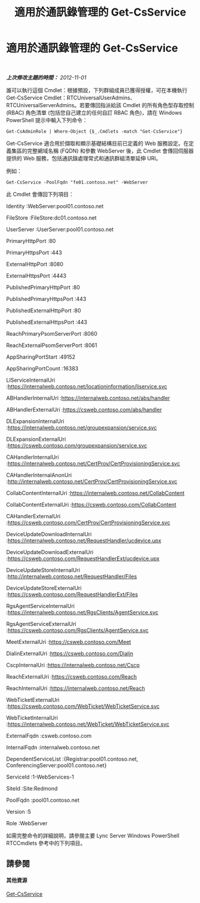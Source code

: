 ﻿---
title: 適用於通訊錄管理的 Get-CsService
TOCTitle: 適用於通訊錄管理的 Get-CsService
ms:assetid: 373b717d-5efa-4c36-a899-a23a5bd922b4
ms:mtpsurl: https://technet.microsoft.com/zh-tw/library/Gg429698(v=OCS.15)
ms:contentKeyID: 49290581
ms.date: 08/10/2015
mtps_version: v=OCS.15
ms.translationtype: HT
---

# 適用於通訊錄管理的 Get-CsService

 

_**上次修改主題的時間：** 2012-11-01_

誰可以執行這個 Cmdlet：根據預設，下列群組成員已獲得授權，可在本機執行 Get-CsService Cmdlet：RTCUniversalUserAdmins、RTCUniversalServerAdmins。若要傳回指派給該 Cmdlet 的所有角色型存取控制 (RBAC) 角色清單 (包括您自己建立的任何自訂 RBAC 角色)，請在 Windows PowerShell 提示中輸入下列命令：

    Get-CsAdminRole | Where-Object {$_.Cmdlets -match "Get-CsService"}

Get-CsService 適合用於擷取和顯示基礎結構目前已定義的 Web 服務設定。在定義集區的完整網域名稱 (FQDN) 和參數 WebServer 後，此 Cmdlet 會傳回伺服器提供的 Web 服務，包括通訊錄處理常式和通訊群組清單延伸 URI。

例如：

    Get-CsService -PoolFqdn "fe01.contoso.net" -WebServer

此 Cmdlet 會傳回下列項目：

Identity :WebServer:pool01.contoso.net

FileStore :FileStore:dc01.contoso.net

UserServer :UserServer:pool01.contoso.net

PrimaryHttpPort :80

PrimaryHttpsPort :443

ExternalHttpPort :8080

ExternalHttpsPort :4443

PublishedPrimaryHttpPort :80

PublishedPrimaryHttpsPort :443

PublishedExternalHttpPort :80

PublishedExternalHttpsPort :443

ReachPrimaryPsomServerPort :8060

ReachExternalPsomServerPort :8061

AppSharingPortStart :49152

AppSharingPortCount :16383

LIServiceInternalUri :https://internalweb.contoso.net/locationinformation/liservice.svc

ABHandlerInternalUri :https://internalweb.contoso.net/abs/handler

ABHandlerExternalUri :https://csweb.contoso.com/abs/handler

DLExpansionInternalUri :https://internalweb.contoso.net/groupexpansion/service.svc

DLExpansionExternalUri :https://csweb.contoso.com/groupexpansion/service.svc

CAHandlerInternalUri :https://internalweb.contoso.net/CertProv/CertProvisioningService.svc

CAHandlerInternalAnonUri :http://internalweb.contoso.net/CertProv/CertProvisioningService.svc

CollabContentInternalUri :https://internalweb.contoso.net/CollabContent

CollabContentExternalUri :https://csweb.contoso.com/CollabContent

CAHandlerExternalUri :https://csweb.contoso.com/CertProv/CertProvisioningService.svc

DeviceUpdateDownloadInternalUri :https://internalweb.contoso.net/RequestHandler/ucdevice.upx

DeviceUpdateDownloadExternalUri :https://csweb.contoso.com/RequestHandlerExt/ucdevice.upx

DeviceUpdateStoreInternalUri :http://internalweb.contoso.net/RequestHandler/Files

DeviceUpdateStoreExternalUri :https://csweb.contoso.com/RequestHandlerExt/Files

RgsAgentServiceInternalUri :https://internalweb.contoso.net/RgsClients/AgentService.svc

RgsAgentServiceExternalUri :https://csweb.contoso.com/RgsClients/AgentService.svc

MeetExternalUri :https://csweb.contoso.com/Meet

DialinExternalUri :https://csweb.contoso.com/Dialin

CscpInternalUri :https://internalweb.contoso.net/Cscp

ReachExternalUri :https://csweb.contoso.com/Reach

ReachInternalUri :https://internalweb.contoso.net/Reach

WebTicketExternalUri :https://csweb.contoso.com/WebTicket/WebTicketService.svc

WebTicketInternalUri :https://internalweb.contoso.net/WebTicket/WebTicketService.svc

ExternalFqdn :csweb.contoso.com

InternalFqdn :internalweb.contoso.net

DependentServiceList :{Registrar:pool01.contoso.net, ConferencingServer:pool01.contoso.net}

ServiceId :1-WebServices-1

SiteId :Site:Redmond

PoolFqdn :pool01.contoso.net

Version :5

Role :WebServer

如需完整命令的詳細說明，請參閱主要 Lync Server Windows PowerShell RTCCmdlets 參考中的下列項目。

## 請參閱

#### 其他資源

[Get-CsService](https://docs.microsoft.com/en-us/powershell/module/skype/Get-CsService)

